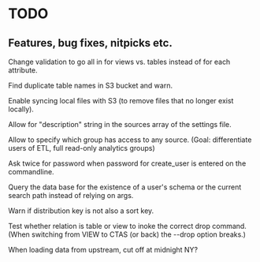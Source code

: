 # TODO

## Features, bug fixes, nitpicks etc.

Change validation to go all in for views vs. tables instead of for each attribute.

Find duplicate table names in S3 bucket and warn.

Enable syncing local files with S3 (to remove files that no longer exist locally).

Allow for "description" string in the sources array of the settings file.

Allow to specify which group has access to any source.  (Goal: differentiate users of ETL, full read-only analytics groups)

Ask twice for password when password for create_user is entered on the commandline.

Query the data base for the existence of a user's schema or the current search path instead of relying on args.

Warn if distribution key is not also a sort key.

Test whether relation is table or view to inoke the correct drop command.  (When switching from VIEW to CTAS
(or back) the --drop option breaks.)

When loading data from upstream, cut off at midnight NY?
